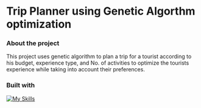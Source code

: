 # Trip Planner using Genetic Algorthm optimization

### About the project
This project uses genetic algorithm to plan a trip for a tourist according to his budget, experience type, and No. of activities to optimize the tourists experience while taking into account their preferences.

### Built with
[![My Skills](https://skillicons.dev/icons?i=python)](https://skillicons.dev)
